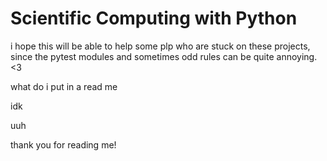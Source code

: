 # Scientific Computing with Python

i hope this will be able to help some plp who are stuck on these projects, since the pytest modules and sometimes odd rules can be quite annoying. <3

what do i put in a read me

idk

uuh

thank you for reading me!
